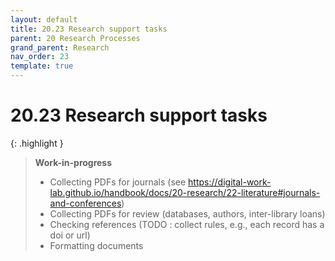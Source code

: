 ```yaml
---
layout: default
title: 20.23 Research support tasks
parent: 20 Research Processes
grand_parent: Research
nav_order: 23
template: true
---
```


# 20.23 Research support tasks

{: .highlight }
> **Work-in-progress**
> 
> - Collecting PDFs for journals (see https://digital-work-lab.github.io/handbook/docs/20-research/22-literature#journals-and-conferences)
> - Collecting PDFs for review (databases, authors, inter-library loans)
> - Checking references (TODO : collect rules, e.g., each record has a doi or url)
> - Formatting documents

